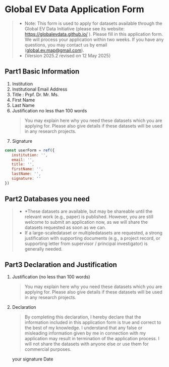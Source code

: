 # Global EV Data Application Form
> - Note: This form is used to apply for datasets available through the Global EV Data Initiative (please see its website: https://globalevdata.github.io/ ). Please fill in this application form. We will process your application within two weeks. If you have any questions, you may contact us by email (global.ev.map@gmail.com). 
> - (Version 2025.2 revised on 12 May 2025)

## Part1 Basic Information
1. Institution
2. Institutional Email Address
3. Title : Prpf. Dr. Mr. Ms.
4. First Name
5. Last Name
6. Justification no less than 100 words
   > You may explain here why you need these datasets which you are applying for. Please also give details if these datasets will be used in any research projects.
7. Signature

``` js
const userForm = ref({
   institution: '',
   email: '',
   title: '',
   firstName: '',
   lastName: '',
   signature: ''
})
```


## Part2 Databases you need
> - *These datasets are available, but may be shareable until the relevant work (e.g., paper) is published. However, you are still welcome to submit an application now, as we will share the datasets requested as soon as we can. 
> - If a large-scaledataset or multipledatasets are requested, a strong justification with supporting documents (e.g., a project record, or supporting letter from supervisor / principal investigator) is generally needed.  

## Part3 Declaration and Justification
1. Justification (no less than 100 words)
   > You may explain here why you need these datasets which you are applying for. Please also give details if these datasets will be used in any research projects. 

2. Declaration
   > By completing this declaration, I hereby declare that the information included in this application form is true and correct to the best of my knowledge. I understand that any false or misleading information given by me in connection with my application may result in termination of the application process. I will not share the datasets with anyone else or use them for commercial purposes.  

   your signature
   Date